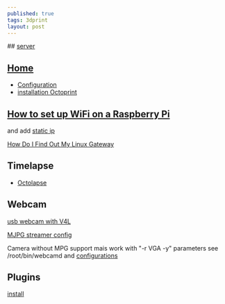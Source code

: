 ```yaml
---
published: true
tags: 3dprint
layout: post
---
```

## [server](http://192.168.0.123/)

## [Home](http://octoprint.org/)

- [Configuration](http://octoprint.org/download/)
- [installation Octoprint](http://www.dagomaniack.fr/2017/01/20/installation-doctoprint-pour-une-discoeasy-200/)

## [How to set up WiFi on a Raspberry Pi](https://www.maketecheasier.com/setup-wifi-on-raspberry-pi/)

and add [static ip](https://serverfault.com/questions/335994/creating-a-static-ip-with-wlan0#335997)

[How Do I Find Out My Linux Gateway](https://www.cyberciti.biz/faq/how-to-find-gateway-ip-address/)

## Timelapse

- [Octolapse](https://plugins.octoprint.org/plugins/octolapse/)

## Webcam

[usb webcam with V4L](http://www.pobot.org/Vision-par-webcam-avec-une.html?lang=fr)

[MJPG streamer config](https://github.com/foosel/OctoPrint/wiki/Webcams-known-to-work)

Camera without MPG support mais work with "-r VGA -y" parameters
see /root/bin/webcamd and [configurations](https://github.com/foosel/OctoPrint/wiki/MJPG-Streamer-configuration)

## Plugins

[install](http://plugins.octoprint.org/help/installation/)

